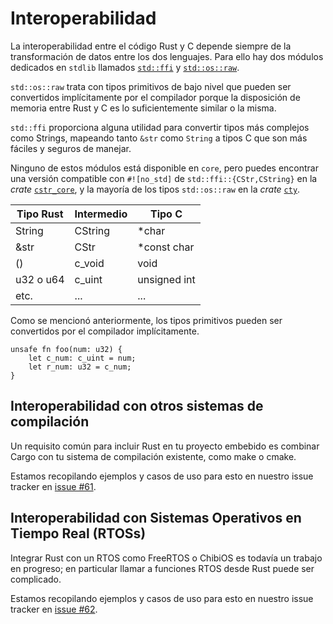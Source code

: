 # Interoperabilidad

La interoperabilidad entre el código Rust y C depende siempre de la transformación de datos entre los dos lenguajes. Para ello hay dos módulos dedicados en `stdlib` llamados [`std::ffi`](https://doc.rust-lang.org/std/ffi/index.html) y [`std::os::raw`](https://doc.rust-lang.org/std/os/raw/index.html).

`std::os::raw` trata con tipos primitivos de bajo nivel que pueden ser convertidos implícitamente por el compilador porque la disposición de memoria entre Rust y C es lo suficientemente similar o la misma.

`std::ffi` proporciona alguna utilidad para convertir tipos más complejos como Strings, mapeando tanto `&str` como `String` a tipos C que son más fáciles y seguros de manejar.

Ninguno de estos módulos está disponible en `core`, pero puedes encontrar una versión compatible con `#![no_std]` de `std::ffi::{CStr,CString}` en la _crate_ [`cstr_core`], y la mayoría de los tipos `std::os::raw` en la _crate_ [`cty`].

[`cstr_core`]: https://crates.io/crates/cstr_core
[`cty`]: https://crates.io/crates/cty

| Tipo Rust | Intermedio | Tipo C       |
| --------- | ---------- | ------------ |
| String    | CString    | \*char       |
| &str      | CStr       | \*const char |
| ()        | c_void     | void         |
| u32 o u64 | c_uint     | unsigned int |
| etc.      | ...        | ...          |

Como se mencionó anteriormente, los tipos primitivos pueden ser convertidos por el compilador implícitamente.

```rust,ignore
unsafe fn foo(num: u32) {
    let c_num: c_uint = num;
    let r_num: u32 = c_num;
}
```

## Interoperabilidad con otros sistemas de compilación

Un requisito común para incluir Rust en tu proyecto embebido es combinar Cargo con tu sistema de compilación existente, como make o cmake.

Estamos recopilando ejemplos y casos de uso para esto en nuestro issue tracker en [issue #61].

[issue #61]: https://github.com/rust-embedded/book/issues/61

## Interoperabilidad con Sistemas Operativos en Tiempo Real (RTOSs)

Integrar Rust con un RTOS como FreeRTOS o ChibiOS es todavía un trabajo en progreso; en particular llamar a funciones RTOS desde Rust puede ser complicado.

Estamos recopilando ejemplos y casos de uso para esto en nuestro issue tracker en [issue #62].

[issue #62]: https://github.com/rust-embedded/book/issues/62
